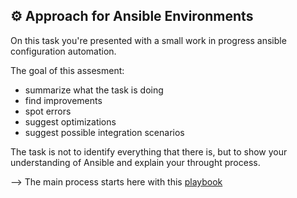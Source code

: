 ## ⚙ Approach for Ansible Environments

On this task you're presented with a small work in progress ansible configuration automation.

The goal of this assesment:
- summarize what the task is doing
- find improvements
- spot errors
- suggest optimizations
- suggest possible integration scenarios

The task is not to identify everything that there is, but to show your understanding of Ansible and explain your throught process.

--> The main process starts here with this [playbook](https://github.com/endresshauser-infoserve/tech-assesments/blob/main/operations/system-engineer-db/ansible/psql_create_user.yaml) 
